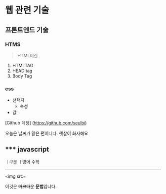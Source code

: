# 웹 관련 기술
## 프론트엔드 기술
### HTMS
>HTML이란
1. HTMl TAG
2. HEAD tag
3. Body Tag

### css
* 선택자
    * 속성
* 값

[Github 계정]
(https://github.com/seulbi)

오늘은 날씨가 맑은 편이니다. 
햇살이 화사해요

*** javascript
---


ㅣ구분 ㅣ영어 수학


-------------

<img src=

이것은 ~~마크다운~~ **문법**입니다.